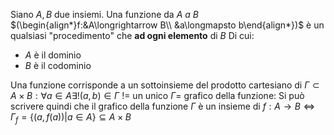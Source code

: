 Siano $A, B$ due insiemi. Una funzione da *$A$ a $B$* $(\begin{align*}f:&A\longrightarrow B\\ &a\longmapsto b\end{align*})$ è un qualsiasi "procedimento" che **ad ogni elemento** di $B$
Di cui:
- $A$ è il dominio 
- $B$ è il codominio

Una funzione corrisponde a un sottoinsieme del prodotto cartesiano di $\Gamma \subset A\times B:\forall a \in A \exists !(a,b) \in \Gamma$
$! =$ un unico
$\Gamma=$ grafico della funzione:
Si può scrivere quindi che il grafico della funzione $\Gamma$ è un insieme di
$f: A\longrightarrow B \Longleftrightarrow \Gamma_f=\{(a, f(a))|a\in A\}\subseteq A\times B$
